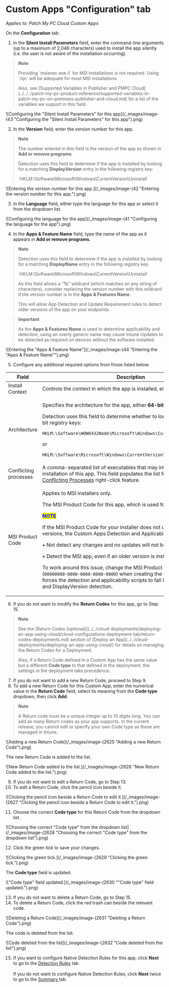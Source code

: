 # Custom Apps "Configuration" tab

_Applies to: Patch My PC Cloud Custom Apps_

On the **Configuration** tab:

1. In the **Silent Install Parameters** field, enter the command-line arguments (up to a maximum of 2,048 characters) used to install the app silently (i.e. the user is not aware of the installation occurring).

> **Note**
>
> Providing \`msiexec.exe /i\` for MSI installations is not required. Using \`/qn\` will be adequate for most MSI installations.
>
> Also, see \[Supported Variables in Publisher and PMPC Cloud]\(../../../patch-my-pc-product-reference/supported-variables-in-patch-my-pc-on-premises-publisher-and-cloud.md) for a list of the variables we support in this field.

![Configuring the "Silent Install Parameters" for this app](/_images/image-(43 "Configuring the \"Silent Install Parameters\" for this app").png)

2. In the **Version** field, enter the version number for this app.

> **Note**
>
> The number entered in this field is the version of the app as shown in **Add or remove programs**.
>
> Detection uses this field to determine if the app is installed by looking for a matching **DisplayVersion** entry in the following registry key:
>
> \`HKLM:\Software\Microsoft\Windows\CurrentVersion\Uninstall\`

![Entering the version number for this app.](/_images/image-(42 "Entering the version number for this app.").png)

3. In the **Language** field, either type the language for this app or select it from the dropdown list.

![Configuring the language for the app](/_images/image-(41 "Configuring the language for the app").png)

4. In the **Apps & Feature Name** field, type the name of the app as it appears in **Add or remove programs**.

> **Note**
>
> Detection uses this field to determine if the app is installed by looking for a matching **DisplayName** entry in the following registry key:
>
> \`HKLM:\Software\Microsoft\Windows\CurrentVersion\Uninstall\`
>
> As this field allows a "**%**" wildcard (which matches on any string of characters), consider replacing the version number with this wildcard if the version number is in the **Apps & Features Name**.
>
> This will allow App Detection and Update Requirement rules to detect older versions of the app on your endpoints.

> **Important**
>
> As the **Apps & Features Name** is used to determine applicability and detection, using an overly generic name may cause Intune Updates to be detected as required on devices without the software installed.

![Entering the "Apps & Feature Name"](/_images/image-(44 "Entering the \"Apps & Feature Name\"").png)

5. Configure any additional required options from those listed below.

<table><thead><tr><th width="194.6666259765625">Field</th><th>Description</th></tr></thead><tbody><tr><td>Install Context</td><td>Controls the context in which the app is installed, either SYSTEM or <strong>User</strong>.</td></tr><tr><td>Architecture</td><td><p>Specifies the architecture for the app, either <strong>64-bit</strong> or <strong>32-bit</strong>.</p><p>Detection uses this field to determine whether to look in the 32-bit or 64-bit registry keys:</p><p><code>HKLM:\Software\WOW6432Node\Microsoft\Windows\CurrentVersion\Uninstall</code></p><p>or</p><p><code>HKLM:\Software\Microsoft\Windows\CurrentVersion\Uninstall</code></p></td></tr><tr><td>Conflicting processes</td><td>A comma-separated list of executables that may interfere with the installation of this app. This field populates the list for the <a href="https://patchmypc.com/manage-conflicting-processes-when-updating-third-party-applications">Manage Conflicting Processes</a> right-click feature.</td></tr><tr><td>MSI Product Code</td><td><p>Applies to MSI installers only.</p><p>The MSI Product Code for this app, which is used for detection.</p><p><mark style="color:blue;"><strong>NOTE</strong></mark></p><p>If the MSI Product Code for your installer does not update between versions, the Custom Apps Detection and Applicability rules will:</p><p>• Not detect any changes and no updates will not be installed.</p><p>• Detect the MSI app, even if an older version is installed.</p><p>To work around this issue, change the MSI Product Code to all <strong>0</strong>'s (<code>00000000-0000-0000-0000-0000</code>) when creating the Custom App. This forces the detection and applicability scripts to fall back to DisplayName and DisplayVersion detection.</p></td></tr></tbody></table>

6. If you do not want to modify the **Return Codes** for this app, go to Step 15.

> **Note**
>
> See the \[Return Codes (optional)]\(../../cloud-deployments/deploying-an-app-using-cloud/cloud-configurations-deployment-tab/return-codes-deployments.md) section of \[Deploy an App]\(../../cloud-deployments/deploying-an-app-using-cloud/) for details on managing the Return Codes for a Deployment.
>
> Also, if a Return Code defined in a Custom App has the same value but a different **Code type** to that defined in the deployment, the settings in the deployment take precedence.

7. If you do not want to add a new Return Code, proceed to Step 9.
8. To add a new Return Code for this Custom App, enter the numerical value in the **Return Code** field, select its meaning from the **Code type** dropdown, then click **Add**.

> **Note**
>
> A Return code must be a unique integer up to 10 digits long. You can add as many Return codes as your app supports. In the current release, you cannot edit or specify your own Code type as these are managed in Intune.

![Adding a new Return Code](/_images/image-(2625 "Adding a new Return Code").png)

The new Return Code is added to the list.

![New Return Code added to the list.](/_images/image-(2626 "New Return Code added to the list.").png)

9. If you do not want to edit a Return Code, go to Step 13.
10. To edit a Return Code, click the pencil icon beside it.

![Clicking the pencil icon beside a Return Code to edit it.](/_images/image-(2627 "Clicking the pencil icon beside a Return Code to edit it.").png)

11. Choose the correct **Code type** for this Return Code from the dropdown list.

![Choosing the correct "Code type" from the dropdown list](/_images/image-(2628 "Choosing the correct \"Code type\" from the dropdown list").png)

12. Click the green tick to save your changes.

![Clicking the green tick.](/_images/image-(2629 "Clicking the green tick.").png)

The **Code type** field is updated.

!["Code type" field updated.](/_images/image-(2630 "\"Code type\" field updated.").png)

13. If you do not want to delete a Return Code, go to Step 15.
14. To delete a Return Code, click the red trash can beside the relevant code.

![Deleting a Return Code](/_images/image-(2631 "Deleting a Return Code").png)

The code is deleted from the list.

![Code deleted from the list](/_images/image-(2632 "Code deleted from the list").png)

15. If you want to configure Native Detection Rules for this app, click **Next** to go to the [Detection Rules](custom-apps-detection-rules-tab.md) tab.\
    \
    If you do not want to configure Native Detection Rules, click **Next** twice to go to the [Summary ](custom-apps-summary-tab.md)tab.